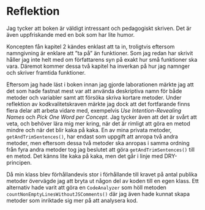 # Reflektion
Jag tycker att boken är väldigt intressant och pedagogiskt skriven. Det är även uppfriskande med en bok som har lite humor. 

Koncepten fån kapitel 2 kändes enklast att ta in, troligtvis eftersom namngivning är enklare att ”ta på” än funktioner. Som jag redan har skrivit håller jag inte helt med om författarens syn på exakt hur små funktioner ska vara. Däremot kommer dessa två kapitel ha inverkan på hur jag namnger och skriver framtida funktioner.

Eftersom jag hade läst i boken innan jag gjorde laborationen märkte jag att det som hade fastnat mest var att använda deskriptiva namn för både metoder och variabler samt att försöka skriva kortare metoder. Under reflektion av kodkvalitetskraven märkte jag dock att det fortfarande finns flera delar att arbeta vidare med, exempelvis *Use Intention-Revealing Names* och *Pick One Word per Concept*. Jag tycker även att det är svårt att veta, och behöver lära mig mer kring, när det är rimligt att göra en metod mindre och när det blir kaka på kaka. En av mina privata metoder, `getAndTrimSentences()`, har endast som uppgift att anropa två andra metoder, men eftersom dessa två metoder ska anropas i samma ordning från fyra andra metoder tog jag beslutet att göra `getAndTrimSentences()` till en metod. Det känns lite kaka på kaka, men det går i linje med DRY-principen.

Då min klass blev förhållandevis stor i förhållande till kravet på antal publika metoder övervägde jag att bryta ut någon del av koden till en egen klass. Ett alternativ hade varit att göra en `CodeAnalyzer` som höll metoden `countNonEmptyLinesWithoutJSComments()` där jag även hade kunnat skapa metoder som inriktade sig mer på att analysera kod.
 
